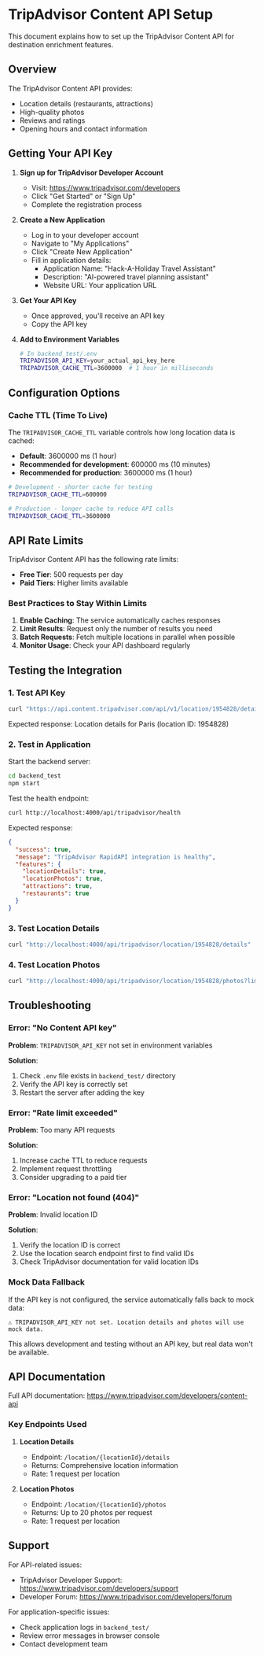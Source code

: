 # TripAdvisor Content API Setup

This document explains how to set up the TripAdvisor Content API for destination enrichment features.

## Overview

The TripAdvisor Content API provides:
- Location details (restaurants, attractions)
- High-quality photos
- Reviews and ratings
- Opening hours and contact information

## Getting Your API Key

1. **Sign up for TripAdvisor Developer Account**
   - Visit: https://www.tripadvisor.com/developers
   - Click "Get Started" or "Sign Up"
   - Complete the registration process

2. **Create a New Application**
   - Log in to your developer account
   - Navigate to "My Applications"
   - Click "Create New Application"
   - Fill in application details:
     - Application Name: "Hack-A-Holiday Travel Assistant"
     - Description: "AI-powered travel planning assistant"
     - Website URL: Your application URL

3. **Get Your API Key**
   - Once approved, you'll receive an API key
   - Copy the API key

4. **Add to Environment Variables**
   ```bash
   # In backend_test/.env
   TRIPADVISOR_API_KEY=your_actual_api_key_here
   TRIPADVISOR_CACHE_TTL=3600000  # 1 hour in milliseconds
   ```

## Configuration Options

### Cache TTL (Time To Live)

The `TRIPADVISOR_CACHE_TTL` variable controls how long location data is cached:

- **Default**: 3600000 ms (1 hour)
- **Recommended for development**: 600000 ms (10 minutes)
- **Recommended for production**: 3600000 ms (1 hour)

```bash
# Development - shorter cache for testing
TRIPADVISOR_CACHE_TTL=600000

# Production - longer cache to reduce API calls
TRIPADVISOR_CACHE_TTL=3600000
```

## API Rate Limits

TripAdvisor Content API has the following rate limits:

- **Free Tier**: 500 requests per day
- **Paid Tiers**: Higher limits available

### Best Practices to Stay Within Limits

1. **Enable Caching**: The service automatically caches responses
2. **Limit Results**: Request only the number of results you need
3. **Batch Requests**: Fetch multiple locations in parallel when possible
4. **Monitor Usage**: Check your API dashboard regularly

## Testing the Integration

### 1. Test API Key

```bash
curl "https://api.content.tripadvisor.com/api/v1/location/1954828/details?key=YOUR_API_KEY&language=en"
```

Expected response: Location details for Paris (location ID: 1954828)

### 2. Test in Application

Start the backend server:
```bash
cd backend_test
npm start
```

Test the health endpoint:
```bash
curl http://localhost:4000/api/tripadvisor/health
```

Expected response:
```json
{
  "success": true,
  "message": "TripAdvisor RapidAPI integration is healthy",
  "features": {
    "locationDetails": true,
    "locationPhotos": true,
    "attractions": true,
    "restaurants": true
  }
}
```

### 3. Test Location Details

```bash
curl "http://localhost:4000/api/tripadvisor/location/1954828/details"
```

### 4. Test Location Photos

```bash
curl "http://localhost:4000/api/tripadvisor/location/1954828/photos?limit=5"
```

## Troubleshooting

### Error: "No Content API key"

**Problem**: `TRIPADVISOR_API_KEY` not set in environment variables

**Solution**:
1. Check `.env` file exists in `backend_test/` directory
2. Verify the API key is correctly set
3. Restart the server after adding the key

### Error: "Rate limit exceeded"

**Problem**: Too many API requests

**Solution**:
1. Increase cache TTL to reduce requests
2. Implement request throttling
3. Consider upgrading to a paid tier

### Error: "Location not found (404)"

**Problem**: Invalid location ID

**Solution**:
1. Verify the location ID is correct
2. Use the location search endpoint first to find valid IDs
3. Check TripAdvisor documentation for valid location IDs

### Mock Data Fallback

If the API key is not configured, the service automatically falls back to mock data:

```
⚠️ TRIPADVISOR_API_KEY not set. Location details and photos will use mock data.
```

This allows development and testing without an API key, but real data won't be available.

## API Documentation

Full API documentation: https://www.tripadvisor.com/developers/content-api

### Key Endpoints Used

1. **Location Details**
   - Endpoint: `/location/{locationId}/details`
   - Returns: Comprehensive location information
   - Rate: 1 request per location

2. **Location Photos**
   - Endpoint: `/location/{locationId}/photos`
   - Returns: Up to 20 photos per request
   - Rate: 1 request per location

## Support

For API-related issues:
- TripAdvisor Developer Support: https://www.tripadvisor.com/developers/support
- Developer Forum: https://www.tripadvisor.com/developers/forum

For application-specific issues:
- Check application logs in `backend_test/`
- Review error messages in browser console
- Contact development team
